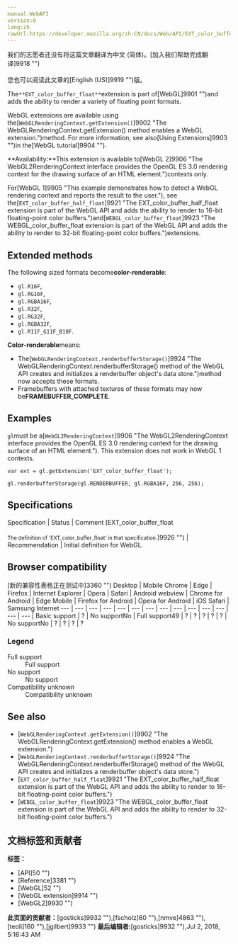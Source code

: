 ```yaml
---
manual:WebAPI
version:0
lang:zh
rawUrl:https://developer.mozilla.org/zh-CN/docs/Web/API/EXT_color_buffer_float
---
```




<bdi>我们的志愿者还没有将这篇文章翻译为<bdi>中文 (简体)</bdi>。[加入我们帮助完成翻译]9918 "")<br></br>您也可以阅读此文章的[English (US)]9919 "")版。</bdi>






The`**EXT_color_buffer_float**`extension is part of[WebGL]9901 "")and adds the ability to render a variety of floating point formats.



WebGL extensions are available using the[`WebGLRenderingContext.getExtension()`]9902 "The WebGLRenderingContext.getExtension() method enables a WebGL extension.")method. For more information, see also[Using Extensions]9903 "")in the[WebGL tutorial]9904 "").



**Availability:**This extension is available to[WebGL 2]9906 "The WebGL2RenderingContext interface provides the OpenGL ES 3.0 rendering context for the drawing surface of an HTML <canvas> element.")contexts only.



For[WebGL 1]9905 "This example demonstrates how to detect a WebGL rendering context and reports the result to the user."), see the[`EXT_color_buffer_half_float`]9921 "The EXT_color_buffer_half_float extension is part of the WebGL API and adds the ability to render to 16-bit floating-point color buffers.")and[`WEBGL_color_buffer_float`]9923 "The WEBGL_color_buffer_float extension is part of the WebGL API and adds the ability to render to 32-bit floating-point color buffers.")extensions.



## Extended methods<a name="Extended_methods"></a>


The following sized formats become**color-renderable**:


* `gl.R16F`,
* `gl.RG16F`,
* `gl.RGBA16F`,
* `gl.R32F`,
* `gl.RG32F`,
* `gl.RGBA32F`,
* `gl.R11F_G11F_B10F`.


**Color-renderable**means:


* The[`WebGLRenderingContext.renderbufferStorage()`]9924 "The WebGLRenderingContext.renderbufferStorage() method of the WebGL API creates and initializes a renderbuffer object's data store.")method now accepts these formats.
* Framebuffers with attached textures of these formats may now be**FRAMEBUFFER_COMPLETE**.

## Examples<a name="Examples"></a>


`gl`must be a[`WebGL2RenderingContext`]9906 "The WebGL2RenderingContext interface provides the OpenGL ES 3.0 rendering context for the drawing surface of an HTML <canvas> element."). This extension does not work in WebGL 1 contexts.


```
var ext = gl.getExtension('EXT_color_buffer_float');

gl.renderbufferStorage(gl.RENDERBUFFER, gl.RGBA16F, 256, 256);
```

## Specifications<a name="Specifications"></a>
Specification | Status | Comment 
[EXT_color_buffer_float<br></br><small>The definition of &#39;EXT_color_buffer_float&#39; in that specification.</small>]9926 "") | Recommendation | Initial definition for WebGL. 


## Browser compatibility<a name="Browser_compatibility"></a>
[新的兼容性表格正在测试中<i></i>]3360 "")
<abbr>Desktop<i></i></abbr> | <abbr>Mobile<i></i></abbr> 
<abbr>Chrome<i></i></abbr> | <abbr>Edge<i></i></abbr> | <abbr>Firefox<i></i></abbr> | <abbr>Internet Explorer<i></i></abbr> | <abbr>Opera<i></i></abbr> | <abbr>Safari<i></i></abbr> | <abbr>Android webview<i></i></abbr> | <abbr>Chrome for Android<i></i></abbr> | <abbr>Edge Mobile<i></i></abbr> | <abbr>Firefox for Android<i></i></abbr> | <abbr>Opera for Android<i></i></abbr> | <abbr>iOS Safari<i></i></abbr> | <abbr>Samsung Internet<i></i></abbr> 
 ---  |  ---  |  ---  |  ---  |  ---  |  ---  |  ---  |  ---  |  ---  |  ---  |  ---  |  ---  |  ---  |  ---  | 
Basic support | <abbr>?</abbr> | <abbr>No support</abbr>No | <abbr>Full support</abbr>49 | <abbr>?</abbr> | <abbr>?</abbr> | <abbr>?</abbr> | <abbr>?</abbr> | <abbr>?</abbr> | <abbr>No support</abbr>No | <abbr>?</abbr> | <abbr>?</abbr> | <abbr>?</abbr> | <abbr>?</abbr> 


### Legend<a name="Legend"></a>
<dl><dt><abbr>Full support</abbr></dt><dd>Full support</dd><dt><abbr>No support</abbr></dt><dd>No support</dd><dt><abbr>Compatibility unknown</abbr></dt><dd>Compatibility unknown</dd></dl>

## See also<a name="See_also"></a>

* [`WebGLRenderingContext.getExtension()`]9902 "The WebGLRenderingContext.getExtension() method enables a WebGL extension.")
* [`WebGLRenderingContext.renderbufferStorage()`]9924 "The WebGLRenderingContext.renderbufferStorage() method of the WebGL API creates and initializes a renderbuffer object's data store.")
* [`EXT_color_buffer_half_float`]9921 "The EXT_color_buffer_half_float extension is part of the WebGL API and adds the ability to render to 16-bit floating-point color buffers.")
* [`WEBGL_color_buffer_float`]9923 "The WEBGL_color_buffer_float extension is part of the WebGL API and adds the ability to render to 32-bit floating-point color buffers.")



## 文档标签和贡献者
**标签：**
* [API]50 "")
* [Reference]3381 "")
* [WebGL]52 "")
* [WebGL extension]9914 "")
* [WebGL2]9930 "")

**此页面的贡献者：**[gosticks]9932 ""),[fscholz]60 ""),[nmve]4863 ""),[teoli]160 ""),[jgilbert]9933 "")
**最后编辑者:**[gosticks]9932 ""),<time>Jul 2, 2018, 5:16:43 AM</time>


